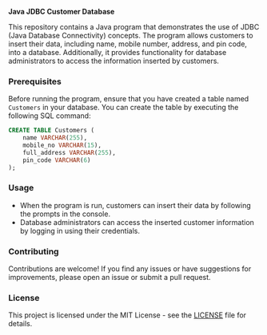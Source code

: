 **Java JDBC Customer Database**

This repository contains a Java program that demonstrates the use of JDBC (Java Database Connectivity) concepts. The program allows customers to insert their data, including name, mobile number, address, and pin code, into a database. Additionally, it provides functionality for database administrators to access the information inserted by customers.

### Prerequisites

Before running the program, ensure that you have created a table named `Customers` in your database. You can create the table by executing the following SQL command:

```sql
CREATE TABLE Customers (
    name VARCHAR(255),
    mobile_no VARCHAR(15),
    full_address VARCHAR(255),
    pin_code VARCHAR(6)
);
```

### Usage

- When the program is run, customers can insert their data by following the prompts in the console.
- Database administrators can access the inserted customer information by logging in using their credentials.

### Contributing

Contributions are welcome! If you find any issues or have suggestions for improvements, please open an issue or submit a pull request.

### License

This project is licensed under the MIT License - see the [LICENSE](LICENSE) file for details.
